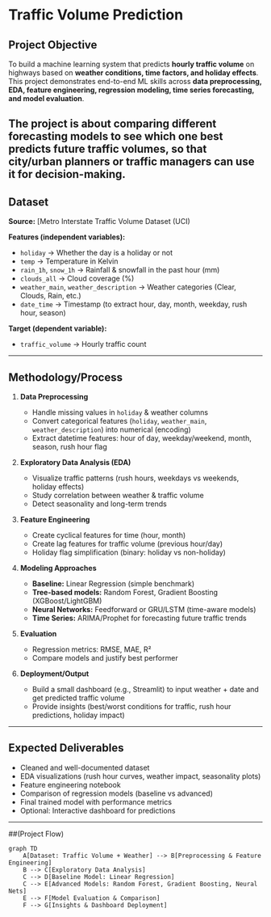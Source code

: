 # **Traffic Volume Prediction**

## Project Objective
To build a machine learning system that predicts **hourly traffic volume** on highways based on **weather conditions, time factors, and holiday effects**.  
This project demonstrates end-to-end ML skills across **data preprocessing, EDA, feature engineering, regression modeling, time series forecasting, and model evaluation**.

The project is about comparing different forecasting models to see which one best predicts future traffic volumes, so that city/urban planners or traffic managers can use it for decision-making.
---

## Dataset
**Source:** [Metro Interstate Traffic Volume Dataset (UCI) 

**Features (independent variables):**
- `holiday` → Whether the day is a holiday or not  
- `temp` → Temperature in Kelvin  
- `rain_1h`, `snow_1h` → Rainfall & snowfall in the past hour (mm)  
- `clouds_all` → Cloud coverage (%)  
- `weather_main`, `weather_description` → Weather categories (Clear, Clouds, Rain, etc.)  
- `date_time` → Timestamp (to extract hour, day, month, weekday, rush hour, season)

**Target (dependent variable):**
- `traffic_volume` → Hourly traffic count

---

## Methodology/Process
1. **Data Preprocessing**
   - Handle missing values in `holiday` & weather columns  
   - Convert categorical features (`holiday`, `weather_main`, `weather_description`) into numerical (encoding)  
   - Extract datetime features: hour of day, weekday/weekend, month, season, rush hour flag  

2. **Exploratory Data Analysis (EDA)**
   - Visualize traffic patterns (rush hours, weekdays vs weekends, holiday effects)  
   - Study correlation between weather & traffic volume  
   - Detect seasonality and long-term trends  

3. **Feature Engineering**
   - Create cyclical features for time (hour, month)  
   - Create lag features for traffic volume (previous hour/day)  
   - Holiday flag simplification (binary: holiday vs non-holiday)  

4. **Modeling Approaches**
   - **Baseline:** Linear Regression (simple benchmark)  
   - **Tree-based models:** Random Forest, Gradient Boosting (XGBoost/LightGBM)  
   - **Neural Networks:** Feedforward or GRU/LSTM (time-aware models)  
   - **Time Series:** ARIMA/Prophet for forecasting future traffic trends  

5. **Evaluation**
   - Regression metrics: RMSE, MAE, R²  
   - Compare models and justify best performer  

6. **Deployment/Output**
   - Build a small dashboard (e.g., Streamlit) to input weather + date and get predicted traffic volume  
   - Provide insights (best/worst conditions for traffic, rush hour predictions, holiday impact)  

---

## Expected Deliverables
- Cleaned and well-documented dataset  
- EDA visualizations (rush hour curves, weather impact, seasonality plots)  
- Feature engineering notebook  
- Comparison of regression models (baseline vs advanced)  
- Final trained model with performance metrics  
- Optional: Interactive dashboard for predictions  

---

##(Project Flow)

```mermaid
graph TD
    A[Dataset: Traffic Volume + Weather] --> B[Preprocessing & Feature Engineering]
    B --> C[Exploratory Data Analysis]
    C --> D[Baseline Model: Linear Regression]
    C --> E[Advanced Models: Random Forest, Gradient Boosting, Neural Nets]
    E --> F[Model Evaluation & Comparison]
    F --> G[Insights & Dashboard Deployment]
